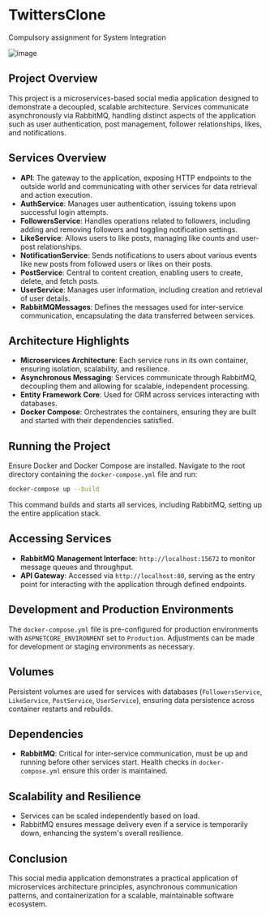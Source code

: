 # TwittersClone
Compulsory assignment for System Integration

![image](https://github.com/SergioMM0/TwittersClone/assets/90683062/262251c3-e961-49b4-87dd-605606954521)


## Project Overview
This project is a microservices-based social media application designed to demonstrate a decoupled, scalable architecture. Services communicate asynchronously via RabbitMQ, handling distinct aspects of the application such as user authentication, post management, follower relationships, likes, and notifications.

## Services Overview

- **API**: The gateway to the application, exposing HTTP endpoints to the outside world and communicating with other services for data retrieval and action execution.
- **AuthService**: Manages user authentication, issuing tokens upon successful login attempts.
- **FollowersService**: Handles operations related to followers, including adding and removing followers and toggling notification settings.
- **LikeService**: Allows users to like posts, managing like counts and user-post relationships.
- **NotificationService**: Sends notifications to users about various events like new posts from followed users or likes on their posts.
- **PostService**: Central to content creation, enabling users to create, delete, and fetch posts.
- **UserService**: Manages user information, including creation and retrieval of user details.
- **RabbitMQMessages**: Defines the messages used for inter-service communication, encapsulating the data transferred between services.

## Architecture Highlights

- **Microservices Architecture**: Each service runs in its own container, ensuring isolation, scalability, and resilience.
- **Asynchronous Messaging**: Services communicate through RabbitMQ, decoupling them and allowing for scalable, independent processing.
- **Entity Framework Core**: Used for ORM across services interacting with databases.
- **Docker Compose**: Orchestrates the containers, ensuring they are built and started with their dependencies satisfied.

## Running the Project

Ensure Docker and Docker Compose are installed. Navigate to the root directory containing the `docker-compose.yml` file and run:

```sh
docker-compose up --build
```

This command builds and starts all services, including RabbitMQ, setting up the entire application stack.

## Accessing Services

- **RabbitMQ Management Interface**: `http://localhost:15672` to monitor message queues and throughput.
- **API Gateway**: Accessed via `http://localhost:80`, serving as the entry point for interacting with the application through defined endpoints.

## Development and Production Environments

The `docker-compose.yml` file is pre-configured for production environments with `ASPNETCORE_ENVIRONMENT` set to `Production`. Adjustments can be made for development or staging environments as necessary.

## Volumes

Persistent volumes are used for services with databases (`FollowersService`, `LikeService`, `PostService`, `UserService`), ensuring data persistence across container restarts and rebuilds.

## Dependencies

- **RabbitMQ**: Critical for inter-service communication, must be up and running before other services start. Health checks in `docker-compose.yml` ensure this order is maintained.

## Scalability and Resilience

- Services can be scaled independently based on load.
- RabbitMQ ensures message delivery even if a service is temporarily down, enhancing the system's overall resilience.

## Conclusion

This social media application demonstrates a practical application of microservices architecture principles, asynchronous communication patterns, and containerization for a scalable, maintainable software ecosystem.
